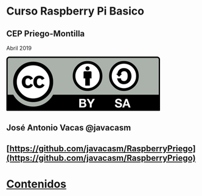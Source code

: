 # Curso Raspberry Pi Basico

## CEP Priego-Montilla

Abril 2019

![CC](./imagenes/Licencia_CC.png)

## José Antonio Vacas  @javacasm

## [https://github.com/javacasm/RaspberryPriego](https://github.com/javacasm/RaspberryPriego)

# [Contenidos](./indice.md)

